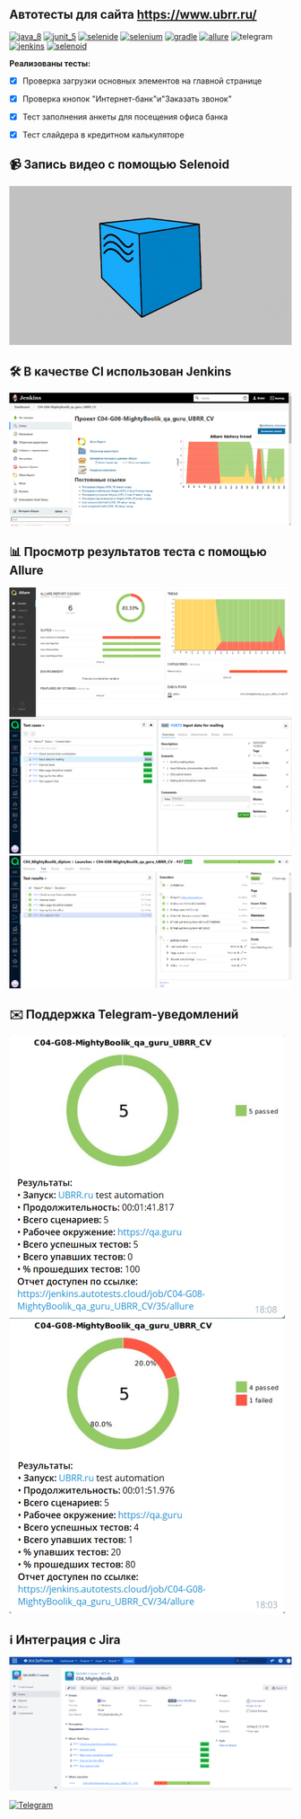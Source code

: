 ## Автотесты для сайта https://www.ubrr.ru/
[<img src="https://starchenkov.pro/qa-guru/img/skills/Java.svg" alt="java_8" width="50" height="50"/>](https://www.oracle.com/ru/java/technologies/javase-jre8-downloads.html)
[<img src="https://starchenkov.pro/qa-guru/img/skills/JUnit5.svg" alt="junit_5" width="50" height="50"/>](https://junit.org/junit5/)
[<img src="https://starchenkov.pro/qa-guru/img/skills/Selenide.svg" alt="selenide" width="50" height="50"/>](https://ru.selenide.org/)
[<img src="https://starchenkov.pro/qa-guru/img/skills/Selenium.svg" alt="selenium" width="50" height="50"/>](https://www.selenium.dev/)
[<img src="https://starchenkov.pro/qa-guru/img/skills/Gradle.svg" alt="gradle" width="50" height="50"/>](https://gradle.org/)
[<img src="https://starchenkov.pro/qa-guru/img/skills/Allure_Report.svg" alt="allure" width="50" height="50"/>](https://docs.qameta.io/allure/)
<img src="https://starchenkov.pro/qa-guru/img/skills/Telegram.svg" alt="telegram" width="50" height="50"/>
[<img src="https://starchenkov.pro/qa-guru/img/skills/Jenkins.svg" alt="jenkins" width="50" height="50"/>](https://www.jenkins.io/)
[<img src="https://starchenkov.pro/qa-guru/img/skills/Selenoid.svg" alt="selenoid" width="50" height="50"/>](https://aerokube.com/selenoid/latest/)

**Реализованы тесты:**

- [X] Проверка загрузки основных элементов на главной странице

- [X] Проверка кнопок "Интернет-банк"и"Заказать звонок"

- [X] Тест заполнения анкеты для посещения офиса банка

- [X] Тест слайдера в кредитном калькуляторе


## :video_camera: Запись видео с помощью Selenoid

![alt text](https://github.com/MightyBoolik/UBRR_CV/blob/0b58886d7af44c4196ea8f4a1ab0f5bb6552d4fb/files/Allure_ubrr.gif "**Видео теста**")
## :hammer_and_wrench: В качестве CI использован Jenkins
![alt text](files/Screenshot_3.png "Jenkins")

## :bar_chart: Просмотр результатов теста с помощью Allure

![alt text](files/Allure_ubrr.png "Allure")
![alt text](files/Screenshot_5.png "Allure")
![alt text](files/allure2_Ubrr.png "Allure")

## :envelope: Поддержка Telegram-уведомлений

![alt text](files/Screenshot_1.png "Allure")
![alt text](files/Screenshot_2.png "Allure")
## :information_source: Интеграция с Jira
![alt text](files/Screenshot_4.png "Jira")


[![Telegram](https://badges.aleen42.com/src/telegram.svg)](https://t.me/Mightyboolik)

